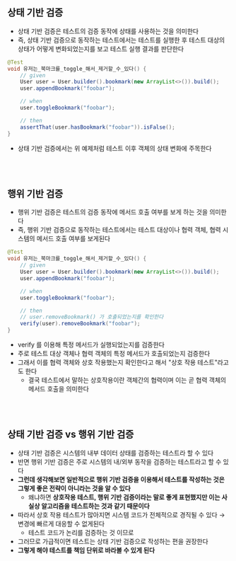## 상태 기반 검증 

- 상태 기반 검증은 테스트의 검증 동작에 상태를 사용하는 것을 의미한다 
- 즉, 상태 기반 검증으로 동작하는 테스트에서는 테스트를 실행한 후 테스트 대상의 상태가 어떻게 변화되었는지를 보고 테스트 실행 결과를 판단한다 

```java
@Test
void 유저는_북마크를_toggle_해서_제거할_수_있다() {
    // given
    User user = User.builder().bookmark(new ArrayList<>()).build();
    user.appendBookmark("foobar");

    // when
    user.toggleBookmark("foobar");

    // then
    assertThat(user.hasBookmark("foobar")).isFalse();
}
```

- 상태 기반 검증에서는 위 예제처럼 테스트 이후 객체의 상태 변화에 주목한다 

</br>
</br>

## 행위 기반 검증 

- 행위 기반 검증은 테스트의 검증 동작에 메서드 호출 여부를 보게 하는 것을 의미한다 
- 즉, 행위 기반 검증으로 동작하는 테스트에서는 테스트 대상이나 협력 객체, 협력 시스템의 메서드 호출 여부를 보게된다 

```java
@Test
void 유저는_북마크를_toggle_해서_제거할_수_있다() {
    // given
    User user = User.builder().bookmark(new ArrayList<>()).build();
    user.appendBookmark("foobar");

    // when
    user.toggleBookmark("foobar");

    // then
    // user.removeBookmark() 가 호출되었는지를 확인한다
    verify(user).removeBookmark("foobar");
}
```

- verify 를 이용해 특정 메서드가 실행되었는지를 검증한다 
- 주로 테스트 대상 객체나 협력 객체의 특정 메서드가 호출되었는지 검증한다 
- 그래서 이를 협력 객체와 상호 작용했는지 확인한다고 해서 "상호 작용 테스트"라고도 한다 
    - 결국 테스트에서 말하는 상호작용이란 객체간의 협력이며 이는 곧 협력 객체의 메서드 호출을 의미한다 

</br>
</br>

## 상태 기반 검증 vs 행위 기반 검증 

- 상태 기반 검증은 시스템의 내부 데이터 상태를 검증하는 테스트라 할 수 있다 
- 반면 행위 기반 검증은 주로 시스템의 내/외부 동작을 검증하는 테스트라고 할 수 있다 
- **그런데 생각해보면 일반적으로 행위 기반 검증을 이용해서 테스트를 작성하는 것은 그렇게 좋은 전략이 아니라는 것을 알 수 있다**
    - 왜냐하면 **상호작용 테스트, 행위 기반 검증이라는 말로 좋게 표현했지만 이는 사실상 알고리즘을 테스트하는 것과 같기 때문이다**
- 따라서 상호 작용 테스트가 많아지면 시스템 코드가 전체적으로 경직될 수 있다 → 변경에 빠르게 대응할 수 없게된다 
    - 테스트 코드가 논리를 검증하는 것 이므로
- 그러므로 가급적이면 테스트는 상태 기반 검증으로 작성하는 편을 권장한다 
- **그렇게 해야 테스트를 책임 단위로 바라볼 수 있게 된다**

